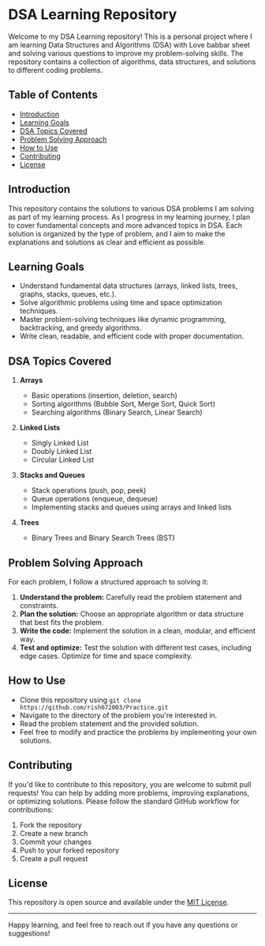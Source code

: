 # DSA Learning Repository

Welcome to my DSA Learning repository! This is a personal project where I am learning Data Structures and Algorithms (DSA) with Love babbar sheet and solving various questions to improve my problem-solving skills. The repository contains a collection of algorithms, data structures, and solutions to different coding problems.

## Table of Contents

- [Introduction](#introduction)
- [Learning Goals](#learning-goals)
- [DSA Topics Covered](#dsa-topics-covered)
- [Problem Solving Approach](#problem-solving-approach)
- [How to Use](#how-to-use)
- [Contributing](#contributing)
- [License](#license)

## Introduction

This repository contains the solutions to various DSA problems I am solving as part of my learning process. As I progress in my learning journey, I plan to cover fundamental concepts and more advanced topics in DSA. Each solution is organized by the type of problem, and I aim to make the explanations and solutions as clear and efficient as possible.

## Learning Goals

- Understand fundamental data structures (arrays, linked lists, trees, graphs, stacks, queues, etc.).
- Solve algorithmic problems using time and space optimization techniques.
- Master problem-solving techniques like dynamic programming, backtracking, and greedy algorithms.
- Write clean, readable, and efficient code with proper documentation.

## DSA Topics Covered

1. **Arrays**
   - Basic operations (insertion, deletion, search)
   - Sorting algorithms (Bubble Sort, Merge Sort, Quick Sort)
   - Searching algorithms (Binary Search, Linear Search)

2. **Linked Lists**
   - Singly Linked List
   - Doubly Linked List
   - Circular Linked List

3. **Stacks and Queues**
   - Stack operations (push, pop, peek)
   - Queue operations (enqueue, dequeue)
   - Implementing stacks and queues using arrays and linked lists

4. **Trees**
   - Binary Trees and Binary Search Trees (BST)

## Problem Solving Approach

For each problem, I follow a structured approach to solving it:

1. **Understand the problem:** Carefully read the problem statement and constraints.
2. **Plan the solution:** Choose an appropriate algorithm or data structure that best fits the problem.
3. **Write the code:** Implement the solution in a clean, modular, and efficient way.
4. **Test and optimize:** Test the solution with different test cases, including edge cases. Optimize for time and space complexity.

## How to Use

- Clone this repository using `git clone https://github.com/rish672003/Practice.git`
- Navigate to the directory of the problem you're interested in.
- Read the problem statement and the provided solution.
- Feel free to modify and practice the problems by implementing your own solutions.

## Contributing

If you'd like to contribute to this repository, you are welcome to submit pull requests! You can help by adding more problems, improving explanations, or optimizing solutions. Please follow the standard GitHub workflow for contributions:

1. Fork the repository
2. Create a new branch
3. Commit your changes
4. Push to your forked repository
5. Create a pull request

## License

This repository is open source and available under the [MIT License](LICENSE).

---

Happy learning, and feel free to reach out if you have any questions or suggestions!
